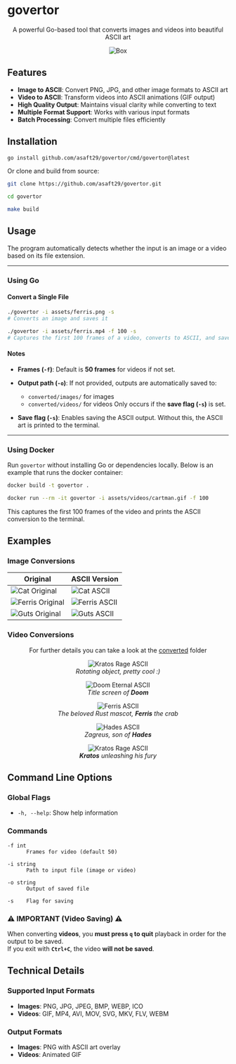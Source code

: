 # govertor 

<p align="center">
  A powerful Go-based tool that converts images and videos into beautiful ASCII art
</p>

<p align="center">
  <img src="converted/videos/golang_ascii.gif" alt="Box">
</p>


## Features

- **Image to ASCII**: Convert PNG, JPG, and other image formats to ASCII art
- **Video to ASCII**: Transform videos into ASCII animations (GIF output)
- **High Quality Output**: Maintains visual clarity while converting to text
- **Multiple Format Support**: Works with various input formats
- **Batch Processing**: Convert multiple files efficiently

## Installation

```bash
go install github.com/asaft29/govertor/cmd/govertor@latest
```

Or clone and build from source:

```bash
git clone https://github.com/asaft29/govertor.git

cd govertor

make build
```

## Usage

The program automatically detects whether the input is an image or a video based on its file extension.

---

### Using Go

#### Convert a Single File

```bash
./govertor -i assets/ferris.png -s
# Converts an image and saves it

./govertor -i assets/ferris.mp4 -f 100 -s
# Captures the first 100 frames of a video, converts to ASCII, and saves it
```

#### Notes

* **Frames (`-f`)**:
  Default is **50 frames** for videos if not set.

* **Output path (`-o`)**:
  If not provided, outputs are automatically saved to:

  * `converted/images/` for images
  * `converted/videos/` for videos
    Only occurs if the **save flag (`-s`)** is set.

* **Save flag (`-s`)**:
  Enables saving the ASCII output. Without this, the ASCII art is printed to the terminal.

---

### Using Docker

Run `govertor` without installing Go or dependencies locally. Below is an example that runs the docker container:

```bash
docker build -t govertor .

docker run --rm -it govertor -i assets/videos/cartman.gif -f 100
```

This captures the first 100 frames of the video and prints the ASCII conversion to the terminal.


## Examples

### Image Conversions

| Original | ASCII Version |
|----------|---------------|
| ![Cat Original](assets/images/cat.png) | ![Cat ASCII](converted/images/cat_ascii.png) |
| ![Ferris Original](assets/images/ferris.jpg) | ![Ferris ASCII](converted/images/ferris_ascii.png) |
| ![Guts Original](assets/images/guts.jpg) | ![Guts ASCII](converted/images/guts_ascii.png) |

### Video Conversions

<p align="center">
  For further details you can take a look at the <a href="converted/">converted</a> folder
</p>


<p align="center">
  <img src="converted/videos/box_ascii.gif" alt="Kratos Rage ASCII"><br>
  <em>Rotating object, pretty cool :)</em>
</p>

<p align="center">
  <img src="converted/videos/doom_eternal_ascii.gif" alt="Doom Eternal ASCII"><br>
  <em>Title screen of <strong>Doom</strong></em>
</p>

<p align="center">
  <img src="converted/videos/ferris_ascii.gif" alt="Ferris ASCII"><br>
  <em>The beloved Rust mascot, <strong>Ferris</strong> the crab</em>
</p>

<p align="center">
  <img src="converted/videos/hades_ascii.gif" alt="Hades ASCII"><br>
  <em>Zagreus, son of <strong>Hades</strong></em>
</p>

<p align="center">
  <img src="converted/videos/kratos_rage_ascii.gif" alt="Kratos Rage ASCII"><br>
  <em><strong>Kratos</strong> unleashing his fury</em>
</p>


## Command Line Options

### Global Flags
- `-h, --help`: Show help information

### Commands
```
-f int
      Frames for video (default 50)

-i string
      Path to input file (image or video)

-o string
      Output of saved file

-s    Flag for saving
```

### ⚠️ IMPORTANT (Video Saving) ⚠️
When converting **videos**, you **must press `q` to quit** playback in order for the output to be saved.  
If you exit with **`Ctrl+C`**, the video **will not be saved**.

## Technical Details

### Supported Input Formats
- **Images**: PNG, JPG, JPEG, BMP, WEBP, ICO
- **Videos**: GIF, MP4, AVI, MOV, SVG, MKV, FLV, WEBM

### Output Formats
- **Images**: PNG with ASCII art overlay
- **Videos**: Animated GIF
